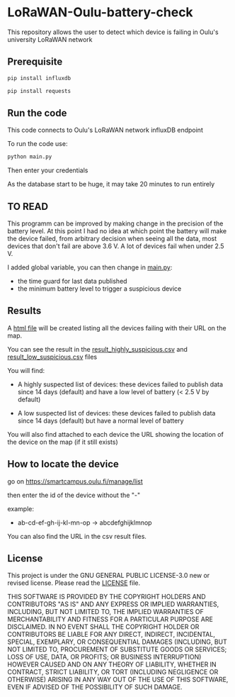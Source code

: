 # LoRaWAN-Oulu-battery-check

This repository allows the user to detect which device is failing in Oulu's university LoRaWAN network

## Prerequisite

```bash
pip install influxdb
```
```bash
pip install requests
```

## Run the code

This code connects to Oulu's LoRaWAN network influxDB endpoint

To run the code use:

```bash
python main.py
```

Then enter your credentials

As the database start to be huge, it may take 20 minutes to run entirely

## TO READ

This programm can be improved by making change in the precision of the battery level. At this point I had no idea at which point the battery will make the device failed, from arbitrary decision when seeing all the data, most devices that don't fail are above 3.6 V. A lot of devices fail when under 2.5 V. 

I added global variable, you can then change in [main.py](main.py):
- the time guard for last data published
- the minimum battery level to trigger a suspicious device

## Results

A [html file](result.html) will be created listing all the devices failing with their URL on the map.

You can see the result in the [result_highly_suspicious.csv](result_highly_suspicious.csv) and [result_low_suspicious.csv](result_low_suspicious.csv) files

You will find:

- A highly suspected list of devices: these devices failed to publish data since 14 days (default) and have a low level of battery (< 2.5 V by default)

- A low suspected list of devices: these devices failed to publish data since 14 days (default) but have a normal level of battery

You will also find attached to each device the URL showing the location of the device on the map (if it still exists)

## How to locate the device

go on https://smartcampus.oulu.fi/manage/list

then enter the id of the device without the "-"

example:
- ab-cd-ef-gh-ij-kl-mn-op -> abcdefghijklmnop


You can also find the URL in the csv result files.

## License

This project is under the GNU GENERAL PUBLIC LICENSE-3.0 new or revised license. Please read the [LICENSE](LICENSE) file.

THIS SOFTWARE IS PROVIDED BY THE COPYRIGHT HOLDERS AND CONTRIBUTORS "AS IS" AND ANY EXPRESS OR IMPLIED WARRANTIES, INCLUDING, BUT NOT LIMITED TO, THE IMPLIED WARRANTIES OF MERCHANTABILITY AND FITNESS FOR A PARTICULAR PURPOSE ARE DISCLAIMED. IN NO EVENT SHALL THE COPYRIGHT HOLDER OR CONTRIBUTORS BE LIABLE FOR ANY DIRECT, INDIRECT, INCIDENTAL, SPECIAL, EXEMPLARY, OR CONSEQUENTIAL DAMAGES (INCLUDING, BUT NOT LIMITED TO, PROCUREMENT OF SUBSTITUTE GOODS OR SERVICES; LOSS OF USE, DATA, OR PROFITS; OR BUSINESS INTERRUPTION) HOWEVER CAUSED AND ON ANY THEORY OF LIABILITY, WHETHER IN CONTRACT, STRICT LIABILITY, OR TORT (INCLUDING NEGLIGENCE OR OTHERWISE) ARISING IN ANY WAY OUT OF THE USE OF THIS SOFTWARE, EVEN IF ADVISED OF THE POSSIBILITY OF SUCH DAMAGE.
